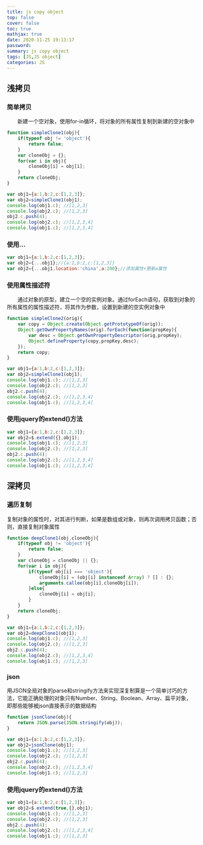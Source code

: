 ```yaml
---
title: js copy object
top: false
cover: false
toc: true
mathjax: true
date: 2020-11-25 19:13:17
password:
summary: js copy object
tags: [JS,JS object]
categories: JS
---
```


## 浅拷贝

### 简单拷贝

  新建一个空对象，使用for-in循环，将对象的所有属性复制到新建的空对象中

```js
function simpleClone1(obj){
    if(typeof obj != 'object'){
        return false;
    }
    var cloneObj = {};
    for(var i in obj){
        cloneObj[i] = obj[i];
    }
    return cloneObj;
}

var obj1={a:1,b:2,c:[1,2,3]};
var obj2=simpleClone1(obj1);
console.log(obj1.c); //[1,2,3]
console.log(obj2.c); //[1,2,3]
obj2.c.push(4);
console.log(obj2.c); //[1,2,3,4]
console.log(obj1.c); //[1,2,3,4]
```

### 使用...

```js
var obj1={a:1,b:2,c:[1,2,3]};
var obj2={...obj1};//{a:1,b:2,c:[1,2,3]}
var obj2={...obj1,location:'china',a:200};//添加属性+更新a属性 
```

### 使用属性描述符

  通过对象的原型，建立一个空的实例对象。通过forEach语句，获取到对象的所有属性的属性描述符，将其作为参数，设置到新建的空实例对象中

```js
function simpleClone2(orig){
    var copy = Object.create(Object.getPrototypeOf(orig));
    Object.getOwnPropertyNames(orig).forEach(function(propKey){
        var desc = Object.getOwnPropertyDescriptor(orig,propKey);
        Object.defineProperty(copy,propKey,desc);
    });
    return copy;
}

var obj1={a:1,b:2,c:[1,2,3]};
var obj2=simpleClone1(obj1);
console.log(obj1.c); //[1,2,3]
console.log(obj2.c); //[1,2,3]
obj2.c.push(4);
console.log(obj2.c); //[1,2,3,4]
console.log(obj1.c); //[1,2,3,4]
```

### 使用jquery的extend()方法

```js
var obj1={a:1,b:2,c:[1,2,3]};
var obj2=$.extend({},obj1);
console.log(obj1.c); //[1,2,3]
console.log(obj2.c); //[1,2,3]
obj2.c.push(4);
console.log(obj2.c); //[1,2,3,4]
console.log(obj1.c); //[1,2,3,4]
```

## 深拷贝

### 遍历复制

复制对象的属性时，对其进行判断，如果是数组或对象，则再次调用拷贝函数；否则，直接复制对象属性

```js
function deepClone1(obj,cloneObj){
    if(typeof obj != 'object'){
        return false;
    }
    var cloneObj = cloneObj || {};
    for(var i in obj){
        if(typeof obj[i] === 'object'){
            cloneObj[i] = (obj[i] instanceof Array) ? [] : {};
            arguments.callee(obj[i],cloneObj[i]);
        }else{
            cloneObj[i] = obj[i]; 
        }  
    }
    return cloneObj;
}

var obj1={a:1,b:2,c:[1,2,3]};
var obj2=deepClone1(obj1);
console.log(obj1.c); //[1,2,3]
console.log(obj2.c); //[1,2,3]
obj2.c.push(4);
console.log(obj2.c); //[1,2,3,4]
console.log(obj1.c); //[1,2,3]
```

### json

用JSON全局对象的parse和stringify方法来实现深复制算是一个简单讨巧的方法，它能正确处理的对象只有Number、String、Boolean、Array、扁平对象，即那些能够被json直接表示的数据结构

```js
function jsonClone(obj){
    return JSON.parse(JSON.stringify(obj));
}

var obj1={a:1,b:2,c:[1,2,3]};
var obj2=jsonClone(obj1);
console.log(obj1.c); //[1,2,3]
console.log(obj2.c); //[1,2,3]
obj2.c.push(4);
console.log(obj2.c); //[1,2,3,4]
console.log(obj1.c); //[1,2,3]
```

### 使用jquery的extend()方法

```js
var obj1={a:1,b:2,c:[1,2,3]};
var obj2=$.extend(true,{},obj1);
console.log(obj1.c); //[1,2,3]
console.log(obj2.c); //[1,2,3]
obj2.c.push(4);
console.log(obj2.c); //[1,2,3,4]
console.log(obj1.c); //[1,2,3]
```

